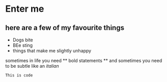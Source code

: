 # Enter me

## here are a few of my favourite things

- Dogs bite
- BEe sting
- things that make me slightly unhappy

sometimes in life you need ** bold statements ** and sometimes you need to be subtle like an _italian_

```
This is code
```

